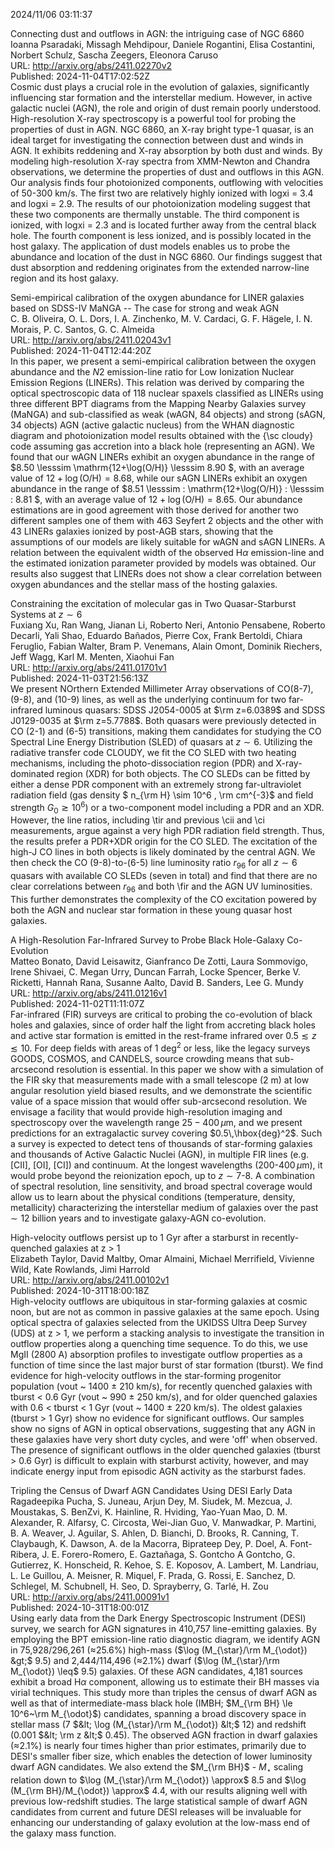 2024/11/06 03:11:37  

Connecting dust and outflows in AGN: the intriguing case of NGC 6860  
Ioanna Psaradaki, Missagh Mehdipour, Daniele Rogantini, Elisa Costantini, Norbert Schulz, Sascha Zeegers, Eleonora Caruso  
URL: http://arxiv.org/abs/2411.02270v2  
Published: 2024-11-04T17:02:52Z  
  Cosmic dust plays a crucial role in the evolution of galaxies, significantly influencing star formation and the interstellar medium. However, in active galactic nuclei (AGN), the role and origin of dust remain poorly understood. High-resolution X-ray spectroscopy is a powerful tool for probing the properties of dust in AGN. NGC 6860, an X-ray bright type-1 quasar, is an ideal target for investigating the connection between dust and winds in AGN. It exhibits reddening and X-ray absorption by both dust and winds. By modeling high-resolution X-ray spectra from XMM-Newton and Chandra observations, we determine the properties of dust and outflows in this AGN. Our analysis finds four photoionized components, outflowing with velocities of 50-300 km/s. The first two are relatively highly ionized with logxi = 3.4 and logxi = 2.9. The results of our photoionization modeling suggest that these two components are thermally unstable. The third component is ionized, with logxi = 2.3 and is located further away from the central black hole. The fourth component is less ionized, and is possibly located in the host galaxy. The application of dust models enables us to probe the abundance and location of the dust in NGC 6860. Our findings suggest that dust absorption and reddening originates from the extended narrow-line region and its host galaxy.   

Semi-empirical calibration of the oxygen abundance for LINER galaxies
  based on SDSS-IV MaNGA -- The case for strong and weak AGN  
C. B. Oliveira, O. L. Dors, I. A. Zinchenko, M. V. Cardaci, G. F. Hägele, I. N. Morais, P. C. Santos, G. C. Almeida  
URL: http://arxiv.org/abs/2411.02043v1  
Published: 2024-11-04T12:44:20Z  
  In this paper, we present a semi-empirical calibration between the oxygen abundance and the $N2$ emission-line ratio for Low Ionization Nuclear Emission Regions (LINERs). This relation was derived by comparing the optical spectroscopic data of 118 nuclear spaxels classified as LINERs using three different BPT diagrams from the Mapping Nearby Galaxies survey (MaNGA) and sub-classified as weak (wAGN, 84 objects) and strong (sAGN, 34 objects) AGN (active galactic nucleus) from the WHAN diagnostic diagram and photoionization model results obtained with the {\sc cloudy} code assuming gas accretion into a black hole (representing an AGN). We found that our wAGN LINERs exhibit an oxygen abundance in the range of $8.50 \lesssim \mathrm{12+\log(O/H)} \lesssim 8.90 $, with an average value of $\mathrm{12+\log(O/H)}=8.68$, while our sAGN LINERs exhibit an oxygen abundance in the range of $8.51 \lesssim \: \mathrm{12+\log(O/H)} \: \lesssim \: 8.81 $, with an average value of $\mathrm{12+\log(O/H)}=8.65$. Our abundance estimations are in good agreement with those derived for another two different samples one of them with 463 Seyfert 2 objects and the other with 43 LINERs galaxies ionized by post-AGB stars, showing that the assumptions of our models are likely suitable for wAGN and sAGN LINERs. A relation between the equivalent width of the observed H$\alpha$ emission-line and the estimated ionization parameter provided by models was obtained. Our results also suggest that LINERs does not show a clear correlation between oxygen abundances and the stellar mass of the hosting galaxies.   

Constraining the excitation of molecular gas in Two Quasar-Starburst
  Systems at $z \sim 6$  
Fuxiang Xu, Ran Wang, Jianan Li, Roberto Neri, Antonio Pensabene, Roberto Decarli, Yali Shao, Eduardo Bañados, Pierre Cox, Frank Bertoldi, Chiara Feruglio, Fabian Walter, Bram P. Venemans, Alain Omont, Dominik Riechers, Jeff Wagg, Karl M. Menten, Xiaohui Fan  
URL: http://arxiv.org/abs/2411.01701v1  
Published: 2024-11-03T21:56:13Z  
  We present NOrthern Extended Millimeter Array observations of CO(8-7), (9-8), and (10-9) lines, as well as the underlying continuum for two far-infrared luminous quasars: SDSS J2054-0005 at $\rm z=6.0389$ and SDSS J0129-0035 at $\rm z=5.7788$. Both quasars were previously detected in CO (2-1) and (6-5) transitions, making them candidates for studying the CO Spectral Line Energy Distribution (SLED) of quasars at $z \sim 6$. Utilizing the radiative transfer code CLOUDY, we fit the CO SLED with two heating mechanisms, including the photo-dissociation region (PDR) and X-ray-dominated region (XDR) for both objects. The CO SLEDs can be fitted by either a dense PDR component with an extremely strong far-ultraviolet radiation field (gas density $ n_{\rm H} \sim 10^6 \, \rm cm^{-3}$ and field strength $G_0 \gtrsim 10^6$) or a two-component model including a PDR and an XDR. However, the line ratios, including \tir and previous \cii and \ci measurements, argue against a very high PDR radiation field strength. Thus, the results prefer a PDR+XDR origin for the CO SLED. The excitation of the high-J CO lines in both objects is likely dominated by the central AGN. We then check the CO (9-8)-to-(6-5) line luminosity ratio $r_{96}$ for all $z \sim 6$ quasars with available CO SLEDs (seven in total) and find that there are no clear correlations between $r_{96}$ and both \fir and the AGN UV luminosities. This further demonstrates the complexity of the CO excitation powered by both the AGN and nuclear star formation in these young quasar host galaxies.   

A High-Resolution Far-Infrared Survey to Probe Black Hole-Galaxy
  Co-Evolution  
Matteo Bonato, David Leisawitz, Gianfranco De Zotti, Laura Sommovigo, Irene Shivaei, C. Megan Urry, Duncan Farrah, Locke Spencer, Berke V. Ricketti, Hannah Rana, Susanne Aalto, David B. Sanders, Lee G. Mundy  
URL: http://arxiv.org/abs/2411.01216v1  
Published: 2024-11-02T11:11:07Z  
  Far-infrared (FIR) surveys are critical to probing the co-evolution of black holes and galaxies, since of order half the light from accreting black holes and active star formation is emitted in the rest-frame infrared over $0.5\lesssim z \lesssim 10$. For deep fields with areas of 1 deg$^2$ or less, like the legacy surveys GOODS, COSMOS, and CANDELS, source crowding means that sub-arcsecond resolution is essential. In this paper we show with a simulation of the FIR sky that measurements made with a small telescope (2 m) at low angular resolution yield biased results, and we demonstrate the scientific value of a space mission that would offer sub-arcsecond resolution. We envisage a facility that would provide high-resolution imaging and spectroscopy over the wavelength range $25-400\,\mu$m, and we present predictions for an extragalactic survey covering $0.5\,\hbox{deg}^2$. Such a survey is expected to detect tens of thousands of star-forming galaxies and thousands of Active Galactic Nuclei (AGN), in multiple FIR lines (e.g. [CII], [OI], [CI]) and continuum. At the longest wavelengths (200-400$\,\mu$m), it would probe beyond the reionization epoch, up to $z\sim 7$-8. A combination of spectral resolution, line sensitivity, and broad spectral coverage would allow us to learn about the physical conditions (temperature, density, metallicity) characterizing the interstellar medium of galaxies over the past $\sim 12$ billion years and to investigate galaxy-AGN co-evolution.   

High-velocity outflows persist up to 1 Gyr after a starburst in
  recently-quenched galaxies at z &gt; 1  
Elizabeth Taylor, David Maltby, Omar Almaini, Michael Merrifield, Vivienne Wild, Kate Rowlands, Jimi Harrold  
URL: http://arxiv.org/abs/2411.00102v1  
Published: 2024-10-31T18:00:18Z  
  High-velocity outflows are ubiquitous in star-forming galaxies at cosmic noon, but are not as common in passive galaxies at the same epoch. Using optical spectra of galaxies selected from the UKIDSS Ultra Deep Survey (UDS) at z &gt; 1, we perform a stacking analysis to investigate the transition in outflow properties along a quenching time sequence. To do this, we use MgII (2800 A) absorption profiles to investigate outflow properties as a function of time since the last major burst of star formation (tburst). We find evidence for high-velocity outflows in the star-forming progenitor population (vout ~ 1400 $\pm$ 210 km/s), for recently quenched galaxies with tburst &lt; 0.6 Gyr (vout ~ 990 $\pm$ 250 km/s), and for older quenched galaxies with 0.6 &lt; tburst &lt; 1 Gyr (vout ~ 1400 $\pm$ 220 km/s). The oldest galaxies (tburst &gt; 1 Gyr) show no evidence for significant outflows. Our samples show no signs of AGN in optical observations, suggesting that any AGN in these galaxies have very short duty cycles, and were 'off' when observed. The presence of significant outflows in the older quenched galaxies (tburst &gt; 0.6 Gyr) is difficult to explain with starburst activity, however, and may indicate energy input from episodic AGN activity as the starburst fades.   

Tripling the Census of Dwarf AGN Candidates Using DESI Early Data  
Ragadeepika Pucha, S. Juneau, Arjun Dey, M. Siudek, M. Mezcua, J. Moustakas, S. BenZvi, K. Hainline, R. Hviding, Yao-Yuan Mao, D. M. Alexander, R. Alfarsy, C. Circosta, Wei-Jian Guo, V. Manwadkar, P. Martini, B. A. Weaver, J. Aguilar, S. Ahlen, D. Bianchi, D. Brooks, R. Canning, T. Claybaugh, K. Dawson, A. de la Macorra, Biprateep Dey, P. Doel, A. Font-Ribera, J. E. Forero-Romero, E. Gaztañaga, S. Gontcho A Gontcho, G. Gutierrez, K. Honscheid, R. Kehoe, S. E. Koposov, A. Lambert, M. Landriau, L. Le Guillou, A. Meisner, R. Miquel, F. Prada, G. Rossi, E. Sanchez, D. Schlegel, M. Schubnell, H. Seo, D. Sprayberry, G. Tarlé, H. Zou  
URL: http://arxiv.org/abs/2411.00091v1  
Published: 2024-10-31T18:00:01Z  
  Using early data from the Dark Energy Spectroscopic Instrument (DESI) survey, we search for AGN signatures in 410,757 line-emitting galaxies. By employing the BPT emission-line ratio diagnostic diagram, we identify AGN in 75,928/296,261 ($\approx$25.6%) high-mass ($\log (M_{\star}/\rm M_{\odot}) &gt;$ 9.5) and 2,444/114,496 ($\approx$2.1%) dwarf ($\log (M_{\star}/\rm M_{\odot}) \leq$ 9.5) galaxies. Of these AGN candidates, 4,181 sources exhibit a broad H$\alpha$ component, allowing us to estimate their BH masses via virial techniques. This study more than triples the census of dwarf AGN as well as that of intermediate-mass black hole (IMBH; $M_{\rm BH} \le 10^6~\rm M_{\odot}$) candidates, spanning a broad discovery space in stellar mass (7 $&lt; \log (M_{\star}/\rm M_{\odot}) &lt;$ 12) and redshift (0.001 $&lt; \rm z &lt;$ 0.45). The observed AGN fraction in dwarf galaxies ($\approx$2.1%) is nearly four times higher than prior estimates, primarily due to DESI's smaller fiber size, which enables the detection of lower luminosity dwarf AGN candidates. We also extend the $M_{\rm BH}$ - $M_{\star}$ scaling relation down to $\log (M_{\star}/\rm M_{\odot}) \approx$ 8.5 and $\log (M_{\rm BH}/M_{\odot}) \approx$ 4.4, with our results aligning well with previous low-redshift studies. The large statistical sample of dwarf AGN candidates from current and future DESI releases will be invaluable for enhancing our understanding of galaxy evolution at the low-mass end of the galaxy mass function.   


